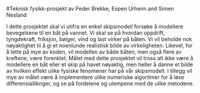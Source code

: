 #Teknisk fysikk-prosjekt av Peder Brekke, Espen Urheim and Simen Nesland

I dette prosjektet skal vi utifra en enkel skipsmodell forsøke å modellere bevegelsene til en båt på vannet. Vi skal se på hvordan oppdrift, tyngdekraft, friksjon, bølger, vind og last virker på båten. Vi vil beholde nok nøyaktighet til å gi et noenlunde realistisk bilde av virkeligheten. Likevel, for å lette på mye av koden, vil modellen av både båten, men også flere av kreftene, være forenklet. Målet med dette prosjektet vil tross alt ikke være å modellere en båt eller et skip på havet nøyaktig, men heller å danne et bilde av hvilken effekt ulike fysiske fenomener har på vår skipsmodell. I tillegg vil mye av målet være å implementere ulike numeriske algoritmer for å løse differensialliknger, og se på fordelene og ulempene med de ulike metodene.
